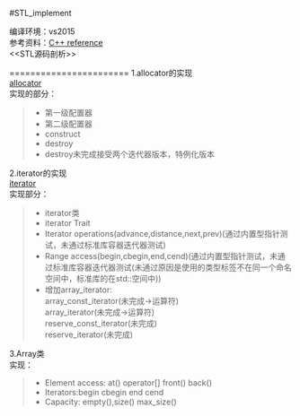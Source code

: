 #STL_implement

编译环境：vs2015 <br>
参考资料：[C++ reference](http://en.cppreference.com/w/)<br>
          \<\<STL源码剖析\>\><br>

=======================
1.allocator的实现<br>
[allocator](https://github.com/scottdwdwdw/STL_implement/tree/master/allocator)<br>
实现的部分：<br>
>* 第一级配置器<br>
>* 第二级配置器<br>
>* construct<br>
>* destroy<br>
>* destroy未完成接受两个迭代器版本，特例化版本<br>

2.iterator的实现<br>
[iterator](https://github.com/scottdwdwdw/STL_implement/tree/master/iterator)<br>
实现部分：<br>
>* iterator类<br>
>* iterator Trait<br>
>* Iterator operations(advance,distance,next,prev)(通过内置型指针测试，未通过标准库容器迭代器测试)<br>
>* Range access(begin,cbegin,end,cend)(通过内置型指针测试，未通过标准库容器迭代器测试(未通过原因是使用的类型标签不在同一个命名空间中，标准库的在std::空间中))<br>
>* 增加array_iterator:<br>
          array_const_iterator(未完成->运算符)<br>
          array_iterator(未完成->运算符)<br>
          reserve_const_iterator(未完成)<br>
          reserve_iterator(未完成)<br>

3.Array类<br>
实现：<br>
>* Element access: at()  operator[]  front() back() <br>
>* Iterators:begin   cbegin end  cend  <br>
>* Capacity: empty(),size() max_size()


